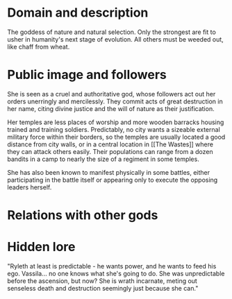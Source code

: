 # Domain and description

The goddess of nature and natural selection. Only the strongest are fit to usher in humanity's next stage of evolution. All others must be weeded out, like chaff from wheat. 
# Public image and followers

She is seen as a cruel and authoritative god, whose followers act out her orders unerringly and mercilessly. They commit acts of great destruction in her name, citing divine justice and the will of nature as their justification. 

Her temples are less places of worship and more wooden barracks housing trained and training soldiers. Predictably, no city wants a sizeable external military force within their borders, so the temples are usually located a good distance from city walls, or in a central location in [[The Wastes]] where they can attack others easily. Their populations can range from a dozen bandits in a camp to nearly the size of a regiment in some temples. 

She has also been known to manifest physically in some battles, either participating in the battle itself or appearing only to execute the opposing leaders herself.  
# Relations with other gods

# Hidden lore



"Ryleth at least is predictable - he wants power, and he wants to feed his ego. Vassila... no one knows what she's going to do. She was unpredictable before the ascension, but now? She is wrath incarnate, meting out senseless death and destruction seemingly just because she can."
